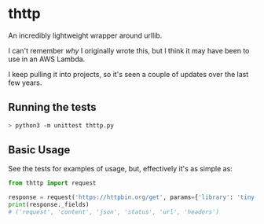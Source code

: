 # thttp

An incredibly lightweight wrapper around urllib.

I can't remember _why_ I originally wrote this, but I think it may have been to use in an AWS Lambda.

I keep pulling it into projects, so it's seen a couple of updates over the last few years.

## Running the tests

```sh
> python3 -m unittest thttp.py
```

## Basic Usage

See the tests for examples of usage, but, effectively it's as simple as:

```python
from thttp import request

response = request('https://httpbin.org/get', params={'library': 'tiny-request'})
print(response._fields)
# ('request', 'content', 'json', 'status', 'url', 'headers')
```
